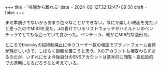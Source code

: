 +++
title = '喧騒から離れる'
date = 2024-02-12T22:12:47+09:00
draft = false
+++

まだ本調子でないからあまり色々なことができない。なにか楽しい映画を見たいと思ったのでMIB3を見た。Jの着けているリストウォッチがハミルトンのベンチュラでとても似合っていて良かった。ベンチュラ、確かにMIB的な造形だ。

ところでblueskyの招待制廃止に伴うユーザー数の増加でプラットフォーム全体が騒がしいので、しばらく距離を置こうと思う。Xのアカウントも相変わらずあるのだが、いずれにせよ今後自分のSNSアカウントは基本的に閲覧・宣伝目的での運用になるだろうなと考えている。

